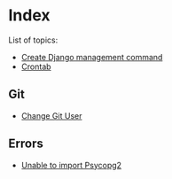 # Index

List of topics:

- [Create Django management command](create-django-management-command.md)
- [Crontab](crontab.md)

## Git

- [Change Git User](git/change-git-user.md)

## Errors

- [Unable to import Psycopg2](errors/unable-to-import-psycopg2.md)
